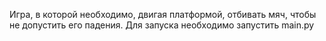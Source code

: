 Игра, в которой необходимо, двигая платформой, отбивать мяч, чтобы не допустить его падения.
Для запуска необходимо запустить main.py
